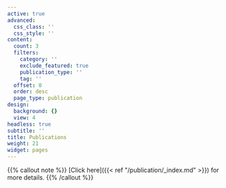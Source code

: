```yaml
---
active: true
advanced:
  css_class: ''
  css_style: ''
content:
  count: 3
  filters:
    category: ''
    exclude_featured: true
    publication_type: ''
    tag: ''
  offset: 0
  order: desc
  page_type: publication
design:
  background: {}
  view: 4
headless: true
subtitle: ''
title: Publications
weight: 21
widget: pages
---
```

{{% callout note %}}
[Click here]({{< ref "/publication/_index.md" >}}) for more details.
{{% /callout %}}
